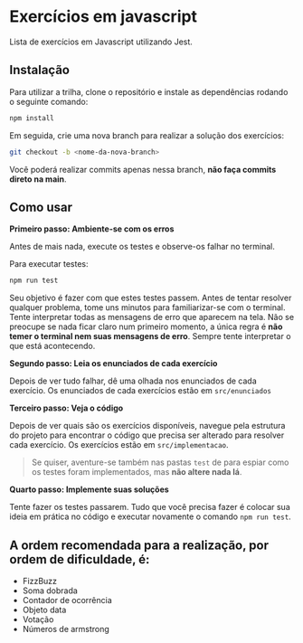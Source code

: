 
# Exercícios em javascript


Lista de exercícios em Javascript utilizando Jest.

## Instalação

Para utilizar a trilha, clone o repositório e instale as dependências rodando o seguinte comando:

```bash
npm install
```

Em seguida, crie uma nova branch para realizar a solução dos exercícios:

```bash
git checkout -b <nome-da-nova-branch>
```

Você poderá realizar commits apenas nessa branch, __não faça commits direto na main__.
## Como usar

__Primeiro passo: Ambiente-se com os erros__

Antes de mais nada, execute os testes e observe-os falhar no terminal.

Para executar testes:

```bash
npm run test
```

Seu objetivo é fazer com que estes testes passem. Antes de tentar resolver qualquer problema, tome uns minutos para familiarizar-se com o
terminal. Tente interpretar todas as mensagens de erro que aparecem na tela. Não se preocupe se nada ficar claro num primeiro momento, a
única regra é __não temer o terminal nem suas mensagens de erro__. Sempre tente interpretar o que está acontecendo.

__Segundo passo: Leia os enunciados de cada exercício__

Depois de ver tudo falhar, dê uma olhada nos enunciados de cada exercício. Os enunciados de cada exercícios estão em `src/enunciados`

__Terceiro passo: Veja o código__

Depois de ver quais são os exercícios disponíveis, navegue pela estrutura do projeto para encontrar o código que precisa ser alterado para
resolver cada exercício. Os exercícios estão em `src/implementacao`.

> Se quiser, aventure-se também nas pastas `test` de para espiar como os testes foram implementados, mas __não altere nada
> lá__.

__Quarto passo: Implemente suas soluções__

Tente fazer os testes passarem. Tudo que você precisa fazer é colocar sua ideia em prática no código e executar novamente o comando
`npm run test`.

## A ordem recomendada para a realização, por ordem de dificuldade, é:

- FizzBuzz
- Soma dobrada
- Contador de ocorrência
- Objeto data
- Votação
- Números de armstrong


